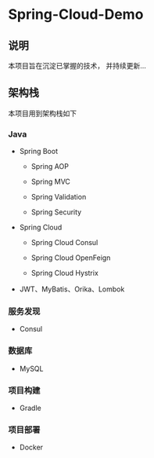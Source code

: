 # Spring-Cloud-Demo

## 说明

本项目旨在沉淀已掌握的技术， 并持续更新...

## 架构栈

本项目用到架构栈如下

### Java

* Spring Boot

    * Spring AOP

    * Spring MVC

    * Spring Validation

    * Spring Security

* Spring Cloud

    * Spring Cloud Consul

    * Spring Cloud OpenFeign

    * Spring Cloud Hystrix


* JWT、MyBatis、Orika、Lombok

### 服务发现

* Consul

### 数据库

* MySQL

### 项目构建

* Gradle

### 项目部署

* Docker
